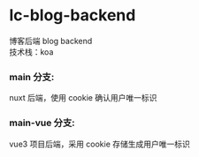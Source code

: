 # lc-blog-backend

博客后端
blog backend  
技术栈：koa

### main 分支:

nuxt 后端，使用 cookie 确认用户唯一标识

### main-vue 分支:

vue3 项目后端，采用 cookie 存储生成用户唯一标识
